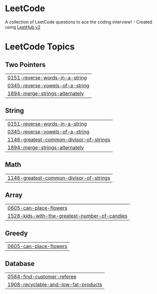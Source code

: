 # LeetCode
A collection of LeetCode questions to ace the coding interview! - Created using [LeetHub v2](https://github.com/arunbhardwaj/LeetHub-2.0)

<!---LeetCode Topics Start-->
# LeetCode Topics
## Two Pointers
|  |
| ------- |
| [0151-reverse-words-in-a-string](https://github.com/MadhumithaSekamuri/LeetCode/tree/master/0151-reverse-words-in-a-string) |
| [0345-reverse-vowels-of-a-string](https://github.com/MadhumithaSekamuri/LeetCode/tree/master/0345-reverse-vowels-of-a-string) |
| [1894-merge-strings-alternately](https://github.com/MadhumithaSekamuri/LeetCode/tree/master/1894-merge-strings-alternately) |
## String
|  |
| ------- |
| [0151-reverse-words-in-a-string](https://github.com/MadhumithaSekamuri/LeetCode/tree/master/0151-reverse-words-in-a-string) |
| [0345-reverse-vowels-of-a-string](https://github.com/MadhumithaSekamuri/LeetCode/tree/master/0345-reverse-vowels-of-a-string) |
| [1146-greatest-common-divisor-of-strings](https://github.com/MadhumithaSekamuri/LeetCode/tree/master/1146-greatest-common-divisor-of-strings) |
| [1894-merge-strings-alternately](https://github.com/MadhumithaSekamuri/LeetCode/tree/master/1894-merge-strings-alternately) |
## Math
|  |
| ------- |
| [1146-greatest-common-divisor-of-strings](https://github.com/MadhumithaSekamuri/LeetCode/tree/master/1146-greatest-common-divisor-of-strings) |
## Array
|  |
| ------- |
| [0605-can-place-flowers](https://github.com/MadhumithaSekamuri/LeetCode/tree/master/0605-can-place-flowers) |
| [1528-kids-with-the-greatest-number-of-candies](https://github.com/MadhumithaSekamuri/LeetCode/tree/master/1528-kids-with-the-greatest-number-of-candies) |
## Greedy
|  |
| ------- |
| [0605-can-place-flowers](https://github.com/MadhumithaSekamuri/LeetCode/tree/master/0605-can-place-flowers) |
## Database
|  |
| ------- |
| [0584-find-customer-referee](https://github.com/MadhumithaSekamuri/LeetCode/tree/master/0584-find-customer-referee) |
| [1908-recyclable-and-low-fat-products](https://github.com/MadhumithaSekamuri/LeetCode/tree/master/1908-recyclable-and-low-fat-products) |
<!---LeetCode Topics End-->